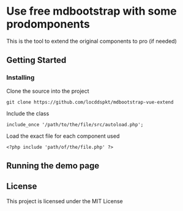 # Use free mdbootstrap with some prodomponents

This is the tool to extend the original components to pro (if needed)

## Getting Started

### Installing

Clone the source into the project

```
git clone https://github.com/locddspkt/mdbootstrap-vue-extend
```

Include the class

```
include_once '/path/to/the/file/src/autoload.php';
```

Load the exact file for each component used

```
<?php include 'path/of/the/file.php' ?>
```

## Running the demo page

## License

This project is licensed under the MIT License
